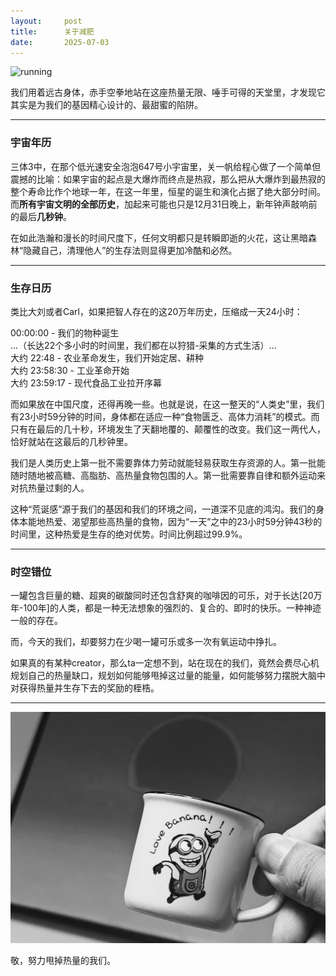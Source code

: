 ```yaml
---
layout:     post
title:      关于减肥
date:       2025-07-03
---
```

![running](/images/202507/running.png)

我们用着远古身体，赤手空拳地站在这座热量无限、唾手可得的天堂里，才发现它其实是为我们的基因精心设计的、最甜蜜的陷阱。

---

### 宇宙年历

三体3中，在那个低光速安全泡泡647号小宇宙里，关一帆给程心做了一个简单但震撼的比喻：如果宇宙的起点是大爆炸而终点是热寂，那么把从大爆炸到最热寂的整个寿命比作个地球一年，在这一年里，恒星的诞生和演化占据了绝大部分时间。而**所有宇宙文明的全部历史**，加起来可能也只是12月31日晚上，新年钟声敲响前的最后**几秒钟**。

在如此浩瀚和漫长的时间尺度下，任何文明都只是转瞬即逝的火花，这让黑暗森林“隐藏自己，清理他人”的生存法则显得更加冷酷和必然。



---
### 生存日历

类比大刘或者Carl，如果把智人存在的这20万年历史，压缩成一天24小时：

00:00:00 - 我们的物种诞生  
...（长达22个多小时的时间里，我们都在以狩猎-采集的方式生活）...  
大约 22:48 - 农业革命发生，我们开始定居、耕种  
大约 23:58:30 - 工业革命开始  
大约 23:59:17 - 现代食品工业拉开序幕  

而如果放在中国尺度，还得再晚一些。也就是说，在这一整天的“人类史”里，我们有23小时59分钟的时间，身体都在适应一种“食物匮乏、高体力消耗”的模式。而只有在最后的几十秒，环境发生了天翻地覆的、颠覆性的改变。我们这一两代人，恰好就站在这最后的几秒钟里。  

我们是人类历史上第一批不需要靠体力劳动就能轻易获取生存资源的人。第一批能随时随地被高糖、高脂肪、高热量食物包围的人。第一批需要靠自律和额外运动来对抗热量过剩的人。

这种“荒诞感”源于我们的基因和我们的环境之间，一道深不见底的鸿沟。我们的身体本能地热爱、渴望那些高热量的食物，因为“一天”之中的23小时59分钟43秒的时间里，这种热爱是生存的绝对优势。时间比例超过99.9%。

---

### 时空错位

一罐包含巨量的糖、超爽的碳酸同时还包含舒爽的咖啡因的可乐，对于长达[20万年-100年]的人类，都是一种无法想象的强烈的、复合的、即时的快乐。一种神迹一般的存在。

而，今天的我们，却要努力在少喝一罐可乐或多一次有氧运动中挣扎。

如果真的有某种creator，那么ta一定想不到，站在现在的我们，竟然会费尽心机规划自己的热量缺口，规划如何能够甩掉这过量的能量，如何能够努力摆脱大脑中对获得热量并生存下去的奖励的桎梏。

---

![drinking](/images/202507/drinking.png)

敬，努力甩掉热量的我们。